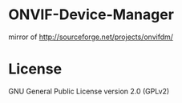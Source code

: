 # ONVIF-Device-Manager
mirror of http://sourceforge.net/projects/onvifdm/
# License
GNU General Public License version 2.0 (GPLv2)
